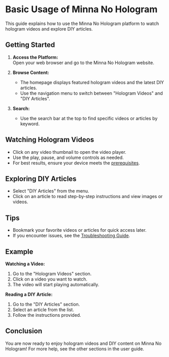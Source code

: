# Basic Usage of Minna No Hologram

This guide explains how to use the Minna No Hologram platform to watch hologram videos and explore DIY articles.

## Getting Started

1. **Access the Platform:**  
   Open your web browser and go to the Minna No Hologram website.

2. **Browse Content:**  
   - The homepage displays featured hologram videos and the latest DIY articles.
   - Use the navigation menu to switch between "Hologram Videos" and "DIY Articles".

3. **Search:**  
   - Use the search bar at the top to find specific videos or articles by keyword.

## Watching Hologram Videos

- Click on any video thumbnail to open the video player.
- Use the play, pause, and volume controls as needed.
- For best results, ensure your device meets the [prerequisites](../getting-started/prerequisites.md).

## Exploring DIY Articles

- Select "DIY Articles" from the menu.
- Click on an article to read step-by-step instructions and view images or videos.

## Tips

- Bookmark your favorite videos or articles for quick access later.
- If you encounter issues, see the [Troubleshooting Guide](troubleshooting.md).

## Example

**Watching a Video:**
1. Go to the "Hologram Videos" section.
2. Click on a video you want to watch.
3. The video will start playing automatically.

**Reading a DIY Article:**
1. Go to the "DIY Articles" section.
2. Select an article from the list.
3. Follow the instructions provided.

## Conclusion

You are now ready to enjoy hologram videos and DIY content on Minna No Hologram! For more help, see the other sections in the user guide.